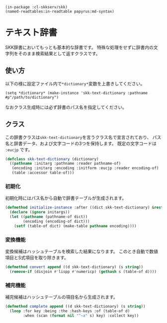     (in-package :cl-skkserv/skk)
    (named-readtables:in-readtable papyrus:md-syntax)

# テキスト辞書

<!--
Copyright (C) 2017 TANIGUCHI Masaya

This program is free software; you can redistribute it and/or modify
it under the terms of the GNU General Public License as published by
the Free Software Foundation; either version 3 of the License, or
(at your option) any later version.

This program is distributed in the hope that it will be useful,
but WITHOUT ANY WARRANTY; without even the implied warranty of
MERCHANTABILITY or FITNESS FOR A PARTICULAR PURPOSE.  See the
GNU General Public License for more details.

You should have received a copy of the GNU General Public License
along with this program; if not, write to the Free Software Foundation,
Inc., 51 Franklin Street, Fifth Floor, Boston, MA 02110-1301  USA
-->

SKK辞書においてもっとも基本的な辞書です。
特殊な処理をせずに辞書内の文字列をそのまま検索結果として返すクラスです。

## 使い方

以下の様に設定ファイル内で`*dictionary*`変数を上書きしてください。

    (setq *dictionary* (make-instance 'skk-text-dictionary :pathname #p"/path/to/dictionary")

なおクラス生成時には必ず辞書のパス名を指定してください。

## クラス

この辞書クラスは`skk-text-dictionary`を言うクラス名で宣言されており、
パス名と辞書データ、および文字コードの3つを保持します。
既定の文字コードは `:eucjp` です。

```lisp
(defclass skk-text-dictionary (dictionary)
  ((pathname :initarg :pathname :reader pathname-of)
   (encoding :initarg :encoding :initform :eucjp :reader encoding-of)
   (table :accessor table-of)))
```

### 初期化

初期化時にはパス名から自動で辞書テーブルが生成されます。

```lisp
(defmethod initialize-instance :after ((dict skk-text-dictionary) &rest initargs)
  (declare (ignore initargs))
  (let ((pathname (pathname-of dict))
        (encoding (encoding-of dict)))
    (setf (table-of dict) (make-table pathname encoding))))
```

### 変換機能

変換候補はハッシュテーブルを検索した結果になります。
このとき自動で数値項目とS式項目を取り除きます。

```lisp
(defmethod convert append ((d skk-text-dictionary) (s string))
  (remove-if (disjoin #'lispp #'numericp) (gethash s (table-of d))))
```

### 補完機能

補完候補はハッシュテーブルの項目名から生成されます。

```lisp
(defmethod complete append ((d skk-text-dictionary) (s string))
  (loop :for key :being :the :hash-keys :of (table-of d)
        :when (scan (format nil "^~a" s) key) :collect key))
```
